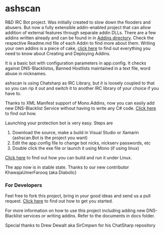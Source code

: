 # ashscan
R&amp;D IRC Bot project. Was initially created to slow down the flooders and abusers. But now a fully extensible addin-enabled project that can allow addition of external features through separate addin DLLs. There are a few addins written already and can be found in in [Addins directory](./Projects/Addins). Check the respective Readme.md file of each Addin to find more about them. Writing your own addins is a piece of cake, [click here](./docs/Writing-Addin.md) to find out everything you need to know about Creating and Deploying Addins.

It is a basic bot with configuration parameters in app.config. It checks against DNS-Blacklistss, Banned Hostlists maintained in a text file, word abuse in nicknames. 

ashscan is using Chatsharp as IRC Library, but it is loosely coupled to that so you can rip it out and switch it to another IRC library of your choice if you have to.

Thanks to XML Manifest support of Mono.Addins, now you can easily add new DNS-Blacklist Service without having to write any C# code. [Click here](./docs/DNS-BL.md) to find out how.

Launching your protection bot is very easy. Steps are

1. Download the source, make a build in Visual Studio or Xamarin (ashscan.Bot is the project you want)
2. Edit the app.config file to change bot nicks, nickserv passwords, etc
3. Double click the exe file or launch it using Mono (if using linux)

[Click here](./docs/run-on-linux.md) to find out how you can build and run it under Linux.


The app now is in stable state. Thanks to our new contributor KhawajaUmerFarooq (aka Diabolic)

### For Developers
Feel free to fork this project, bring in your good ideas and send us a pull request. [Click here](./docs/Setting-up-build-environment.md) to find out how to get you started.

For more information on how to use this project including adding new DNS-Blacklist services or writing addins. Refer to the documents in docs folder.

Special thanks to Drew Dewalt aka SirCmpwn for his ChatSharp repository 


